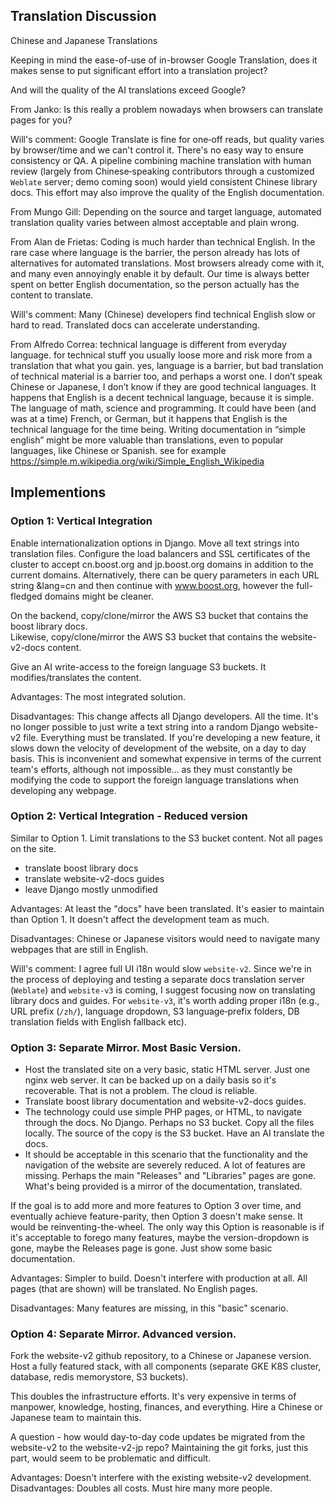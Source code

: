 
## Translation Discussion

Chinese and Japanese Translations  

Keeping in mind the ease-of-use of in-browser Google Translation, does it makes sense to put significant effort into a translation project?

 And will the quality of the AI translations exceed Google?

From Janko:
Is this really a problem nowadays when browsers can translate pages for you?

Will's comment: Google Translate is fine for one‑off reads, but quality varies by browser/time and we can't control it. There's no easy way to ensure consistency or QA. A pipeline combining machine translation with human review (largely from Chinese‑speaking contributors through a customized `Weblate` server; demo coming soon) would yield consistent Chinese library docs. This effort may also improve the quality of the English documentation.

From Mungo Gill:
Depending on the source and target language, automated translation quality varies between almost acceptable and plain wrong.

From Alan de Frietas:
Coding is much harder than technical English. In the rare case where language is the barrier, the person already has lots of alternatives for automated translations. Most browsers already come with it, and many even annoyingly enable it by default. Our time is always better spent on better English documentation, so the person actually has the content to translate.

Will's comment: Many (Chinese) developers find technical English slow or hard to read. Translated docs can accelerate understanding.

From Alfredo Correa:
technical language is different from everyday language. for technical stuff you usually loose more and risk more from a translation that what you gain. yes, language is a barrier, but bad translation of technical material is a barrier too, and perhaps a worst one.
I don’t speak Chinese or Japanese, I don’t know if they are good technical languages. It happens that English is a decent technical language, because it is simple. The language of math, science and programming. It could have been (and was at a time) French, or German, but it happens that English is the technical language for the time being.
Writing documentation in “simple english” might be more valuable than translations, even to popular languages, like Chinese or Spanish. see for example https://simple.m.wikipedia.org/wiki/Simple_English_Wikipedia

## Implementions

### Option 1: Vertical Integration

Enable internationalization options in Django. Move all text strings into translation files. Configure the load balancers and SSL certificates of the cluster to accept cn.boost.org and jp.boost.org domains in addition to the current domains. Alternatively, there can be query parameters in each URL string &lang=cn and then continue with www.boost.org, however the full-fledged domains might be cleaner.  

On the backend, copy/clone/mirror the AWS S3 bucket that contains the boost library docs.  
Likewise, copy/clone/mirror the AWS S3 bucket that contains the website-v2-docs content.

Give an AI write-access to the foreign language S3 buckets. It modifies/translates the content.

Advantages: The most integrated solution.  

Disadvantages: This change affects all Django developers. All the time. It's no longer possible to just write a text string into a random Django website-v2 file. Everything must be translated. If you're developing a new feature, it slows down the velocity of development of the website, on a day to day basis. This is inconvenient and somewhat expensive in terms of the current team's efforts, although not impossible...  as they must constantly be modifying the code to support the foreign language translations when developing any webpage.  

### Option 2: Vertical Integration - Reduced version

Similar to Option 1. Limit translations to the S3 bucket content. Not all pages on the site.   
- translate boost library docs  
- translate website-v2-docs guides  
- leave Django mostly unmodified

Advantages: At least the "docs" have been translated. It's easier to maintain than Option 1. It doesn't affect the development team as much.  

Disadvantages: Chinese or Japanese visitors would need to navigate many webpages that are still in English.  

Will's comment: I agree full UI i18n would slow `website‑v2`. Since we're in the process of deploying and testing a separate docs translation server (`Weblate`) and `website‑v3` is coming, I suggest focusing now on translating library docs and guides. For `website‑v3`, it's worth adding proper i18n (e.g., URL prefix (`/zh/`), language dropdown, S3 language‑prefix folders, DB translation fields with English fallback etc).

### Option 3: Separate Mirror. Most Basic Version.

- Host the translated site on a very basic, static HTML server. Just one nginx web server. It can be backed up on a daily basis so it's recoverable. That is not a problem.  The cloud is reliable.
- Translate boost library documentation and website-v2-docs guides.  
- The technology could use simple PHP pages, or HTML, to navigate through the docs. No Django. Perhaps no S3 bucket. Copy all the files locally. The source of the copy is the S3 bucket. Have an AI translate the docs.
- It should be acceptable in this scenario that the functionality and the navigation of the website are severely reduced. A lot of features are missing. Perhaps the main "Releases" and "Libraries" pages are gone. What's being provided is a mirror of the documentation, translated.  

If the goal is to add more and more features to Option 3 over time, and eventually achieve feature-parity, then Option 3 doesn't make sense. It would be reinventing-the-wheel. The only way this Option is reasonable is if it's acceptable to forego many features, maybe the version-dropdown is gone, maybe the Releases page is gone. Just show some basic documentation.

Advantages: Simpler to build. Doesn't interfere with production at all. All pages (that are shown) will be translated. No English pages.      

Disadvantages: Many features are missing, in this "basic" scenario.

### Option 4: Separate Mirror. Advanced version.

Fork the website-v2 github repository, to a Chinese or Japanese version. Host a fully featured stack, with all components (separate GKE K8S cluster, database, redis memorystore, S3 buckets).

This doubles the infrastructure efforts. It's very expensive in terms of manpower, knowledge, hosting, finances, and everything. Hire a Chinese or Japanese team to maintain this.    

A question - how would day-to-day code updates be migrated from the website-v2 to the website-v2-jp repo? Maintaining the git forks, just this part, would seem to be problematic and difficult.    

Advantages: Doesn't interfere with the existing website-v2 development.  
Disadvantages: Doubles all costs. Must hire many more people.   

